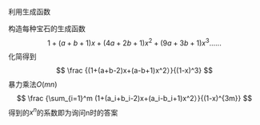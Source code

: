 利用生成函数

构造每种宝石的生成函数
$$
1+(a+b+1)x+(4a+2b+1)x^2+(9a+3b+1)x^3......
$$
化简得到
$$
\frac {(1+(a+b-2)x+(a-b+1)x^2）}{(1-x)^3}
$$
暴力乘法$O(mn)$
$$
\frac {\sum_{i=1}^m (1+(a_i+b_i-2)x+(a_i-b_i+1)x^2）}{(1-x)^{3m}}
$$
得到的${x^n}$的系数即为询问n时的答案

